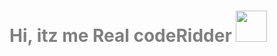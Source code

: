 <h1 style="color:grey;"> Hi, itz me Real codeRidder <img src="https://slackmojis.com/emojis/48484-black-skull/download" width="50"></img></h1>



<!--
**codeRidder0220/codeRidder0220** is a ✨ _special_ ✨ repository because its `README.md` (this file) appears on your GitHub profile.

Here are some ideas to get you started:

- 🔭 I’m currently working on ...
- 🌱 I’m currently learning ...
- 👯 I’m looking to collaborate on ...
- 🤔 I’m looking for help with ...
- 💬 Ask me about ...
- 📫 How to reach me: ...
- 😄 Pronouns: ...
- ⚡ Fun fact: ...
-->
